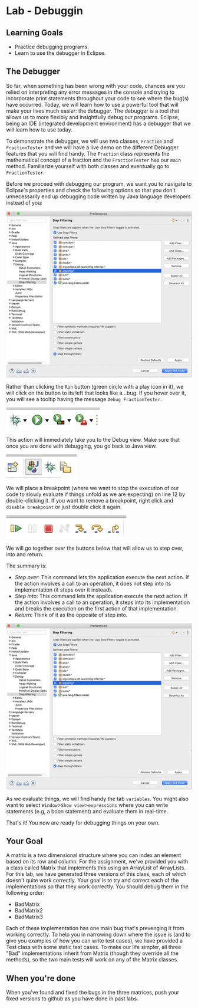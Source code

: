 # Lab - Debuggin

## Learning Goals

* Practice debugging programs.
* Learn to use the debugger in Eclipse.

## The Debugger

So far, when something has been wrong with your code, chances are you relied on interpreting any error messages in the console and trying to incorporate print statements throughout your code to see where the bug(s) have occurred. Today, we will learn how to use a powerful tool that will make your lives much easier: the debugger. The debugger is a tool that allows us to more flexibly and insightfully debug our programs. Eclipse, being an IDE (integrated development environment) has a debugger that we will learn how to use today.

To demonstrate the debugger, we will use two classes, `Fraction` and `FractionTester` and we will have a live demo on the different Debugger features that you will find handy. The `Fraction` class represents the mathematical concept of a fraction and the `FractionTester` has our `main` method. Familiarize yourself with both classes and eventually go to `FractionTester`.

Before we proceed with debugging our program, we want you to navigate to Eclipse's properties and check the following options so that you don't unnecessarily end up debugging code written by Java language developers instead of you:

![Eclipse properties](properties.png)

Rather than clicking the `Run` button (green circle with a play icon in it), we will click on the button to its left that looks like a...bug. If you hover over it, you will see a tooltip having the message `Debug FractionTester`.

![Debug button](debug.png)


This action will immediately take you to the Debug view. Make sure that once you are done with debugging, you go back to Java view.


![View](view.png)

We will place a breakpoint (where we want to stop the execution of our code to slowly evaluate if things unfold as we are expecting) on line 12 by double-clicking it. If you want to remove a breakpoint, right click and `disable breakpoint` or just double click it again.

![Breakpoint](breakpoint.png)

We will go together over the buttons below that will allow us to step over, into and return. 

The summary is:

- *Step over*: This command lets the application execute the next action. If the action involves a call to an operation, it does not step into its implementation (it steps over it instead).
- *Step into*: This command lets the application execute the next action. If the action involves a call to an operation, it steps into its implementation and breaks the execution on the first action of that implementation.
- *Return*: Think of it as the opposite of step into.

![Properties](properties.png)

As we evaluate things, we will find handy the tab `variables`. You might also want to select `Window`>`Show view`>`expressions` where you can write statements (e.g, a boon statement) and evaluate them in real-time.

That's it! You now are ready for debugging things on your own. 

## Your Goal

A matrix is a two dimensional structure where you can index an element based on its row and column.  For the assignment, we've provided you with a class called Matrix that implements this using an ArrayList of ArrayLists.  For this lab, we have generated three versions of this class, each of which doesn't quite work correctly.  Your goal is to try and correct each of the implementations so that they work correctly.  You should debug them in the following order:

* BadMatrix
* BadMatrix2
* BadMatrix3

Each of these implementation has one main bug that's prevenging it from working correctly.  To help you in narrowing down where the issue is (and to give you examples of how you can write test cases), we have provided a Test class with some static test cases.  To make our life simpler, all three "Bad" implementations inherit from Matrix (though they override all the methods), so the two main tests will work on any of the Matrix classes.

## When you're done

When you've found and fixed the bugs in the three matrices, push your fixed versions to github as you have done in past labs.
